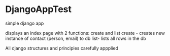 # DjangoAppTest
simple django app

displays an index page with 2 functions: create and list
create - creates new instance of contact (person, email) to db
list- lists all rows in the db

All django structures and principles carefully appplied
